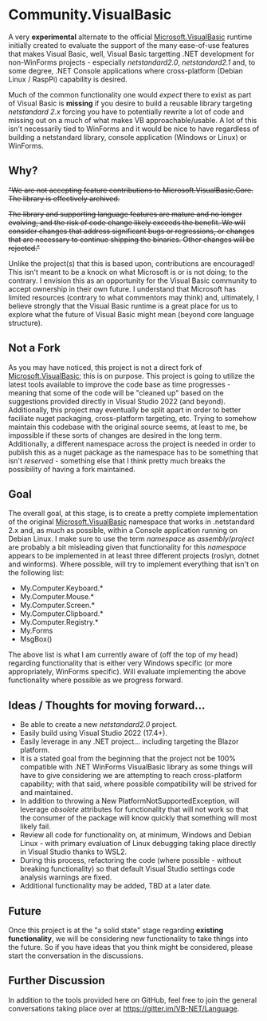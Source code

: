 # Community.VisualBasic

A very **experimental** alternate to the official [Microsoft.VisualBasic](https://github.com/dotnet/runtime/tree/master/src/libraries/Microsoft.VisualBasic.Core) runtime initially created to evaluate the support of the many ease-of-use features that makes Visual Basic, well, Visual Basic targetting .NET development for non-WinForms projects - especially *netstandard2.0*, *netstandard2.1* and, to some degree, .NET Console applications where cross-platform (Debian Linux / RaspPi) capability is desired.

Much of the common functionality one would *expect* there to exist as part of Visual Basic is **missing** if you desire to build a reusable library targeting *netstandard 2.x* forcing you have to potentially rewrite a lot of code and missing out on a much of what makes VB approachable/usable.  A lot of this isn't necessarily tied to WinForms and it would be nice to have regardless of building a netstandard library, console application (Windows or Linux) or WinForms.

## Why?

~~"We are not accepting feature contributions to Microsoft.VisualBasic.Core. The library is effectively archived.~~

~~The library and supporting language features are mature and no longer evolving, and the risk of code change likely exceeds the benefit. We will consider changes that address significant bugs or regressions, or changes that are necessary to continue shipping the binaries. Other changes will be rejected."~~

Unlike the project(s) that this is based upon, contributions are encouraged!  This isn't meant to be a knock on what Microsoft is or is not doing; to the contrary.  I envision this as an opportunity for the Visual Basic community to accept ownership in their own future.  I understand that Microsoft has limited resources (contrary to what commentors may think) and, ultimately, I believe strongly that the Visual Basic runtime is a great place for us to explore what the future of Visual Basic might mean (beyond core language structure).

## Not a Fork

As you may have noticed, this project is not a direct fork of [Microsoft.VisualBasic](https://github.com/dotnet/runtime/tree/master/src/libraries/Microsoft.VisualBasic.Core); this is on purpose.  This project is going to utilize the latest tools available to improve the code base as time progresses - meaning that some of the code will be "cleaned up" based on the suggestions provided directly in Visual Studio 2022 (and beyond).  Additionally, this project may eventually be split apart in order to better faciliate nuget packaging, cross-platform targeting, etc.  Trying to somehow maintain this codebase with the original source seems, at least to me, be impossible if these sorts of changes are desired in the long term.  Additionally, a different namespace across the project is needed in order to publish this as a nuget package as the namespace has to be something that isn't *reserved* - something else that I think pretty much breaks the possibility of having a fork maintained.

## Goal

The overall goal, at this stage, is to create a pretty complete implementation of the original [Microsoft.VisualBasic](https://github.com/dotnet/runtime/tree/master/src/libraries/Microsoft.VisualBasic.Core) namespace that works in .netstandard 2.x and, as much as possible, within a Console application running on Debian Linux.  I make sure to use the term *namespace* as *assembly*/*project* are probably a bit misleading given that functionality for this *namespace* appears to be implemented in at least three different projects (roslyn, dotnet and winforms).  Where possible, will try to implement everything that isn't on the following list:

- My.Computer.Keyboard.*
- My.Computer.Mouse.*
- My.Computer.Screen.*
- My.Computer.Clipboard.*
- My.Computer.Registry.*
- My.Forms
- MsgBox()

The above list is what I am currently aware of (off the top of my head) regarding functionality that is either very Windows specific (or more appropriately, WinForms specific).  Will evaluate implementing the above functionality where possible as we progress forward.

## Ideas / Thoughts for moving forward...

- Be able to create a new *netstandard2.0* project.  
- Easily build using Visual Studio 2022 (17.4+).  
- Easily leverage in any .NET project... including targeting the Blazor platform.
- It is a stated goal from the beginning that the project not be 100% compatible with .NET WinForms VisualBasic library as some things will have to give considering we are attempting to reach cross-platform capability; with that said, where possible compatibility will be strived for and maintained.
- In addition to throwing a New PlatformNotSupportedException, will leverage *obsolete* attributes for functionality that will not work so that the consumer of the package will know quickly that something will most likely fail.
- Review all code for functionality on, at minimum, Windows and Debian Linux - with primary evaluation of Linux debugging taking place directly in Visual Studio thanks to WSL2.  
- During this process, refactoring the code (where possible - without breaking functionality) so that default Visual Studio settings code analysis warnings are fixed. 
- Additional functionality may be added, TBD at a later date.

## Future

Once this project is at the "a solid state" stage regarding **existing functionality**, we will be considering new functionality to take things into the future.  So if you have ideas that you think might be considered, please start the conversation in the discussions.

## Further Discussion

In addition to the tools provided here on GitHub, feel free to join the general conversations taking place over at https://gitter.im/VB-NET/Language.
